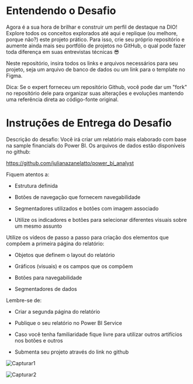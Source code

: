 # Entendendo o Desafio
 
Agora é a sua hora de brilhar e construir um perfil de destaque na DIO! Explore todos os conceitos explorados até aqui e replique (ou melhore, porque não?) este projeto prático. Para isso, crie seu próprio repositório e aumente ainda mais seu portfólio de projetos no GitHub, o qual pode fazer toda diferença em suas entrevistas técnicas 😎
 
Neste repositório, insira todos os links e arquivos necessários para seu projeto, seja um arquivo de banco de dados ou um link para o template no Figma.
 
Dica: Se o expert forneceu um repositório Github, você pode dar um "fork" no repositório dele para organizar suas alterações e evoluções mantendo uma referência direta ao código-fonte original.
 
# Instruções de Entrega do Desafio
Descrição do desafio: Você irá criar um relatório mais elaborado com base na sample financials do Power BI. Os arquivos de dados estão disponíveis no github: 

https://github.com/julianazanelatto/power_bi_analyst 

Fiquem atentos a: 

- Estrutura definida 

- Botões de navegação que fornecem navegabilidade 

- Segmentadores utilizados e botões com imagem associado 

- Utilize os indicadores e botões para selecionar diferentes visuais sobre um mesmo assunto 

 

Utilize os vídeos de passo a passo para criação dos elementos que compõem a primeira página do relatório: 

- Objetos que definem o layout do relatório 

- Gráficos (visuais) e os campos que os compõem 

- Botões para navegabilidade 

- Segmentadores de dados 

 

Lembre-se de: 

- Criar a segunda página do relatório 

- Publique o seu relatório no Power BI Service 

- Caso você tenha familiaridade fique livre para utilizar outros artifícios nos botões e outros 

- Submenta seu projeto através do link no github 


![Capturar1](https://github.com/user-attachments/assets/c3ddd12b-1de9-408d-9817-c3e3217629ed)

![Capturar2](https://github.com/user-attachments/assets/028cf351-a16e-4653-aeea-db7fad672455)